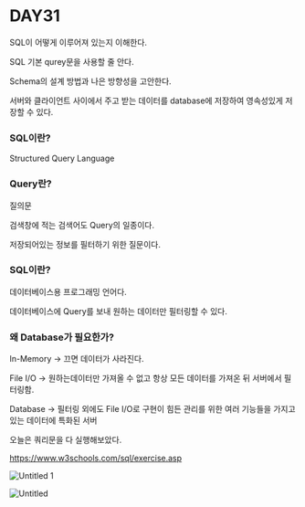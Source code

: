 # DAY31

SQL이 어떻게 이루어져 있는지 이해한다.

SQL 기본 qurey문을 사용할 줄 안다.

Schema의 설계 방법과 나은 방향성을 고안한다.

서버와 클라이언트 사이에서 주고 받는 데이터를 database에 저장하여 영속성있게 저장할 수 있다.

### SQL이란?

Structured Query Language

### Query란?

질의문

검색창에 적는 검색어도 Query의 일종이다.

저장되어있는 정보를 필터하기 위한 질문이다.

### SQL이란?

데이터베이스용 프로그래밍 언어다.

데이터베이스에 Query를 보내 원하는 데이터만 필터링할 수 있다.

### 왜 Database가 필요한가?

In-Memory → 끄면 데이터가 사라진다.

File I/O → 원하는데이터만 가져올 수 없고 항상 모든 데이터를 가져온 뒤 서버에서 필터링함.

Database → 필터링 외에도 File I/O로 구현이 힘든 관리를 위한 여러 기능들을 가지고 있는 데이터에 특화된 서버




오늘은 쿼리문을 다 실행해보았다.

https://www.w3schools.com/sql/exercise.asp

![Untitled 1](https://user-images.githubusercontent.com/70310271/172911170-a0d91e59-3517-4075-8446-fe6f777b3b62.png)

![Untitled](https://user-images.githubusercontent.com/70310271/172911165-6f67301b-9ef7-4a2e-9aad-535cab1e09ea.png)

